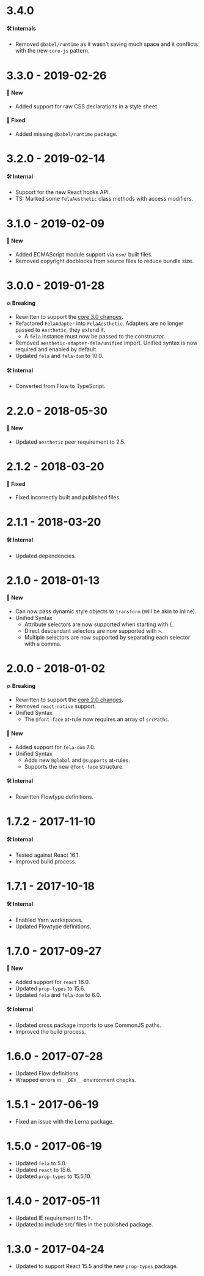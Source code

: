 # 3.4.0

#### 🛠 Internals

- Removed `@babel/runtime` as it wasn't saving much space and it conflicts with the new `core-js`
  pattern.

# 3.3.0 - 2019-02-26

#### 🚀 New

- Added support for raw CSS declarations in a style sheet.

#### 🐞 Fixed

- Added missing `@babel/runtime` package.

# 3.2.0 - 2019-02-14

#### 🛠 Internal

- Support for the new React hooks API.
- TS: Marked some `FelaAesthetic` class methods with access modifiers.

# 3.1.0 - 2019-02-09

#### 🚀 New

- Added ECMAScript module support via `esm/` built files.
- Removed copyright docblocks from source files to reduce bundle size.

# 3.0.0 - 2019-01-28

#### 💥 Breaking

- Rewritten to support the
  [core 3.0 changes](https://github.com/milesj/aesthetic/blob/master/packages/aesthetic/CHANGELOG.md).
- Refactored `FelaAdapter` into `FelaAesthetic`. Adapters are no longer passed to `Aesthetic`, they
  extend it.
  - A `fela` instance must now be passed to the constructor.
- Removed `aesthetic-adapter-fela/unified` import. Unified syntax is now required and enabled by
  default.
- Updated `fela` and `fela-dom` to 10.0.

#### 🛠 Internal

- Converted from Flow to TypeScript.

# 2.2.0 - 2018-05-30

#### 🚀 New

- Updated `aesthetic` peer requirement to 2.5.

# 2.1.2 - 2018-03-20

#### 🐞 Fixed

- Fixed incorrectly built and published files.

# 2.1.1 - 2018-03-20

#### 🛠 Internal

- Updated dependencies.

# 2.1.0 - 2018-01-13

#### 🚀 New

- Can now pass dynamic style objects to `transform` (will be akin to inline).
- Unified Syntax
  - Attribute selectors are now supported when starting with `[`.
  - Direct descendant selectors are now supported with `>`.
  - Multiple selectors are now supported by separating each selector with a comma.

# 2.0.0 - 2018-01-02

#### 💥 Breaking

- Rewritten to support the
  [core 2.0 changes](https://github.com/milesj/aesthetic/blob/master/packages/aesthetic/CHANGELOG.md).
- Removed `react-native` support.
- Unified Syntax
  - The `@font-face` at-rule now requires an array of `srcPaths`.

#### 🚀 New

- Added support for `fela-dom` 7.0.
- Unified Syntax
  - Adds new `@global` and `@supports` at-rules.
  - Supports the new `@font-face` structure.

#### 🛠 Internal

- Rewritten Flowtype definitions.

# 1.7.2 - 2017-11-10

#### 🛠 Internal

- Tested against React 16.1.
- Improved build process.

# 1.7.1 - 2017-10-18

#### 🛠 Internal

- Enabled Yarn workspaces.
- Updated Flowtype definitions.

# 1.7.0 - 2017-09-27

#### 🚀 New

- Added support for `react` 16.0.
- Updated `prop-types` to 15.6.
- Updated `fela` and `fela-dom` to 6.0.

#### 🛠 Internal

- Updated cross package imports to use CommonJS paths.
- Improved the build process.

# 1.6.0 - 2017-07-28

- Updated Flow definitions.
- Wrapped errors in `__DEV__` environment checks.

# 1.5.1 - 2017-06-19

- Fixed an issue with the Lerna package.

# 1.5.0 - 2017-06-19

- Updated `fela` to 5.0.
- Updated `react` to 15.6.
- Updated `prop-types` to 15.5.10.

# 1.4.0 - 2017-05-11

- Updated IE requirement to 11+.
- Updated to include src/ files in the published package.

# 1.3.0 - 2017-04-24

- Updated to support React 15.5 and the new `prop-types` package.
